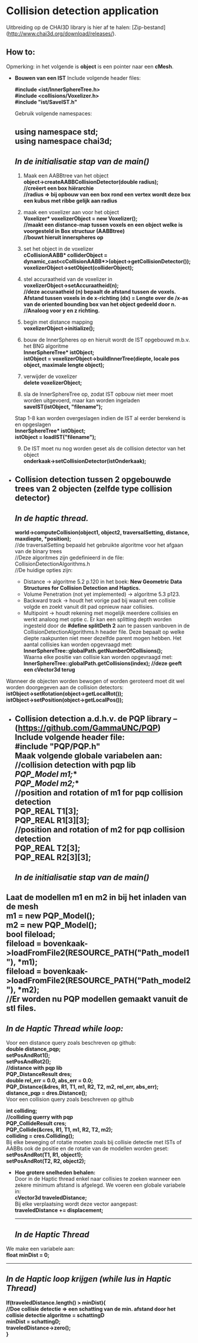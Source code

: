 # Collision detection application
Uitbreiding op de CHAI3D library is hier af te halen: [Zip-bestand] (http://www.chai3d.org/download/releases/).
## How to:
Opmerking: in het volgende is **object** is een pointer naar een **cMesh**.
- **Bouwen van een IST**
  Include volgende header files:

  **#include <ist/InnerSphereTree.h>**  
  **#include <collisions/Voxelizer.h>**  
  **#include "ist/SaveIST.h"**  

  Gebruik volgende namespaces:

  **using namespace std;  
  using namespace chai3d;**  
  ---
  **_In de initialisatie stap van de main()_**  
  ---

  1. Maak een AABBtree van het object  
    **object->createAABBCollisionDetector(double radius);**  
    **//creëert een box hiërarchie**  
    **//radius => bij opbouw van een box rond een vertex wordt deze box een kubus met ribbe gelijk aan radius**  

  2. maak een voxelizer aan voor het object  
    **Voxelizer\* voxelizerObject = new Voxelizer();**  
    **//maakt een distance-map tussen voxels en een object welke is voorgesteld in Box structuur (AABBtree)**  
    **//bouwt hieruit innerspheres op**  

  3. set het object in de voxelizer  
    **cCollisionAABB\* colliderObject = dynamic_cast<cCollisionAABB\*>(object->getCollisionDetector());**  
    **voxelizerObject->setObject(colliderObject);**  

  4. stel accuraatheid van de voxelizer in  
    **voxelizerObject->setAccuraatheid(n);**  
    **//deze accuraatheid (n) bepaalt de afstand tussen de voxels. Afstand tussen voxels in de x-richting (dx) = Lengte over de /x-as van de oriented bounding box van het object gedeeld door n.**  
    **//Analoog voor y en z richting.**  

  5. begin met distance mapping  
    **voxelizerObject->initialize();**  

  6. bouw de InnerSpheres op en hieruit wordt de IST opgebouwd m.b.v. het BNG algoritme  
    **InnerSphereTree\* istObject;**  
    **istObject = voxelizerObject->buildInnerTree(diepte, locale pos object, maximale lengte object);**  

  7. verwijder de voxelizer  
    **delete voxelizerObject;**  

  8. sla de InnerSphereTree op, zodat IST opbouw niet meer moet worden uitgevoerd, maar kan worden ingeladen  
    **saveIST(istObject, "filename");**  

  Stap 1-8 kan worden overgeslagen indien de IST al eerder berekend is en opgeslagen  
  **InnerSphereTree\* istObject;**  
  **istObject = loadIST("filename");**  

  9. De IST moet nu nog worden geset als de collision detector van het object  
    **onderkaak->setCollisionDetector(istOnderkaak);**  

- **Collision detection tussen 2 opgebouwde trees van 2 objecten (zelfde type collision detector)**  
  ---
  **_In de haptic thread._**  
  ---
  
  **world->computeCollision(object1, object2, traversalSetting, distance, maxdiepte, \*position);**  
  //de traversalSetting bepaald het gebruikte algoritme voor het afgaan van de binary trees  
  //Deze algoritmes zijn gedefinieerd in de file: CollisionDetectionAlgorithms.h  
  //De huidige opties zijn:  
    * Distance -> algoritme 5.2 p.120 in het boek: __New Geometric Data Structures for Collision Detection and Haptics.__  
    * Volume Penetration (not yet implemented) -> algoritme 5.3 p123.  
    * Backward track -> houdt het vorige pad bij waaruit een collisie volgde en zoekt vanuit dit pad opnieuw naar collisies.  
    * Multipoint -> houdt rekening met mogelijk meerdere collisies en werkt analoog met optie c. Er kan een splitting depth worden ingesteld door de **#define splitDeth 2** aan te passen vanboven in de CollisionDetectionAlgorithms.h header file. Deze bepaalt op welke diepte raakpunten niet meer dezelfde parent mogen hebben. Het aantal collisies kan worden opgevraagd met:  
      **InnerSphereTree::globalPath.getNumberOfCollisions();**  
      Waarna elke positie van collisie kan worden opgevraagd met:  
        **InnerSphereTree::globalPath.getCollisions(index);  //deze geeft een cVector3d terug**  

Wanneer de objecten worden bewogen of worden geroteerd moet dit wel worden doorgegeven aan de collision detectors:  
**istObject->setRotation(object->getLocalRot());  
istObject->setPosition(object->getLocalPos());**  

- **Collision detection a.d.h.v. de PQP library – (https://github.com/GammaUNC/PQP)**  
  Include volgende header file:  
  **#include "PQP/PQP.h"**  
  Maak volgende globale variabelen aan:  
  **//collision detection with pqp lib**  
  **PQP_Model* m1;**  
  **PQP_Model* m2;**    
  **//position and rotation of m1 for pqp collision detection**  
  **PQP_REAL T1[3];**  
  **PQP_REAL R1[3][3];**    
  **//position and rotation of m2 for pqp collision detection**  
  **PQP_REAL T2[3];**  
  **PQP_REAL R2[3][3];**    
  ---
  **_In de initialisatie stap van de main()_**
  ---

Laat de modellen m1 en m2 in bij het inladen van de mesh  
  **m1 = new PQP_Model();**  
  **m2 = new PQP_Model();**    
  **bool fileload;**  
  **fileload = bovenkaak->loadFromFile2(RESOURCE_PATH("Path_model1"), \*m1);**  
  **fileload = bovenkaak->loadFromFile2(RESOURCE_PATH("Path_model2"), \*m2);**  
  **//Er worden nu PQP modellen gemaakt vanuit de stl files.**  
  ---
  **_In de Haptic Thread while loop:_**
  ---

Voor een distance query zoals beschreven op github:  
  **double distance_pqp;**  
  **setPosAndRot1();**  
  **setPosAndRot2();**    
  **//distance with pqp lib**  
  **PQP_DistanceResult dres;**  
  **double rel_err = 0.0, abs_err = 0.0;**  
  **PQP_Distance(&dres, R1, T1, m1, R2, T2, m2, rel_err, abs_err);**  
  **distance_pqp = dres.Distance();**    
Voor een collision query zoals beschreven op github  
  
  **int colliding;**  
  **//colliding querry with pqp**  
  **PQP_CollideResult cres;**  
  **PQP_Collide(&cres, R1, T1, m1, R2, T2, m2);**  
  **colliding = cres.Colliding();**    
Bij elke beweging of rotatie moeten zoals bij collisie detectie met ISTs of AABBs ook de positie en de rotatie van de modellen worden geset:  
  **setPosAndRot(T1, R1, object1);**  
  **setPosAndRot(T2, R2, object2);**  
- **Hoe grotere snelheden behalen:**  
Door in de Haptic thread enkel naar collisies te zoeken wanneer een zekere minimum afstand is afgelegd. We voeren een globale variabele in:  
  **cVector3d traveledDistance;**  
Bij elke verplaatsing wordt deze vector aangepast:  
  **traveledDistance += displacement;**  

  ---
  **_In de Haptic Thread_**  
  ---
We make een variabele aan:  
  **float minDist = 0;**  
  
  ---
  **_In de Haptic loop krijgen (while lus in Haptic Thread)_**
  ---
  **If(traveledDistance.length() > minDist){**  
    **//Doe collisie detectie => een schatting van de min. afstand door het collisie detectie algoritme = schattingD**  
    **minDist = schattingD;**  
    **traveledDistance->zero();**  
  **}**  


  
  


